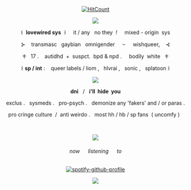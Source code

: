 
<div align="center">

  [![HitCount](https://img.shields.io/endpoint?url=https%3A%2F%2Fhits.dwyl.com%2Flovewired%2Flovewired.json&style=flat-square&label=Views%20%3A&labelColor=%230D1117&color=%230D1117)](http://hits.dwyl.com/lovewired/lovewired) 

![](https://i.postimg.cc/MGSXX3wR/image.png)

꒰&nbsp; **lovewired sys** &nbsp;꒱ &nbsp; &nbsp; it / any &nbsp; no they &nbsp;*!* &nbsp; &nbsp; mixed - origin &nbsp;sys

⊱ &nbsp; &nbsp;transmasc &nbsp; gaybian &nbsp; omnigender &nbsp; &nbsp; ⏖ &nbsp; &nbsp; wishqueer[.](https://www.tumblr.com/ghosting-plural-userboxes/763994116560486400)&nbsp; &nbsp; ⊰

♰&nbsp; &nbsp;17 . &nbsp; &nbsp;autidhd &nbsp;+&nbsp; suspct. &nbsp;bpd & npd . &nbsp; &nbsp; bodily &nbsp;white&nbsp; &nbsp;♰

꒰ **sp / int** : &nbsp; &nbsp;queer labels / liom , &nbsp; hlvrai , &nbsp; sonic , &nbsp; splatoon ꒱

![](https://i.postimg.cc/5tQqM2Jg/image.png)

**dni** &nbsp; / &nbsp; **i'll &nbsp;hide &nbsp;you**

exclus . &nbsp; sysmeds . &nbsp; pro-psych . &nbsp; demonize any 'fakers' and / or paras .

pro cringe culture &nbsp;/&nbsp; anti weirdo . &nbsp; most hh / hb / sp fans &nbsp;( uncomfy ) &nbsp;

&nbsp;

![](https://i.postimg.cc/MGSXX3wR/image.png)

###### now   listening   to

[![spotify-github-profile](https://spotify-github-profile.kittinanx.com/api/view?uid=la6bhsh7ybicefu719givlzt4&cover_image=true&theme=novatorem&show_offline=true&background_color=121212&interchange=false&bar_color=3366ff&bar_color_cover=false)](https://spotify-github-profile.kittinanx.com/api/view?uid=la6bhsh7ybicefu719givlzt4&redirect=true)

![](https://i.postimg.cc/5tQqM2Jg/image.png)
